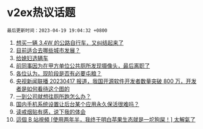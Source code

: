 # v2ex热议话题

`最后更新时间：2023-04-19 19:04:32 +0800`

1. [想买一辆 3.4W 的公路自行车，又纠结起来了](https://www.v2ex.com/t/933545)
1. [目前适合去哪些城市发展？](https://www.v2ex.com/t/933678)
1. [给媳妇选辆车](https://www.v2ex.com/t/933728)
1. [前同事因为在甲方单位公共厕所发现摄像头，最后离职了](https://www.v2ex.com/t/933631)
1. [各位认为，现阶段是否有必要屯粮？](https://www.v2ex.com/t/933723)
1. [央视新闻联播 20230417 报道，我国开源软件开发者数量突破 800 万，开发者是如何看待这个图的](https://www.v2ex.com/t/933743)
1. [一到公司就想往厕所跑怎么办？](https://www.v2ex.com/t/933623)
1. [国内手机系统设置让后台某个应用永久保活很难吗？](https://www.v2ex.com/t/933652)
1. [读戒烟贴有感，说下我的体会](https://www.v2ex.com/t/933642)
1. [這個 B 站視頻 [使用两年半，我终于明白苹果生态就是一坨狗屎！] 太解氣了](https://www.v2ex.com/t/933602)

